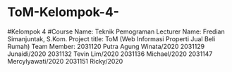 # ToM-Kelompok-4-
#Kelompok 4
#Course Name: Teknik Pemograman<a>
Lecturer Name: Fredian Simanjuntak, S.Kom.
Project title: ToM (Web Informasi Properti Jual Beli Rumah)
Team Member:
2031120 Putra Agung Winata/2020
2031129 Junaidi/2020
2031132 Tevin Lim/2020
2031136 Michael/2020
2031147 Mercylyawati/2020
2031151 Ricky/2020
